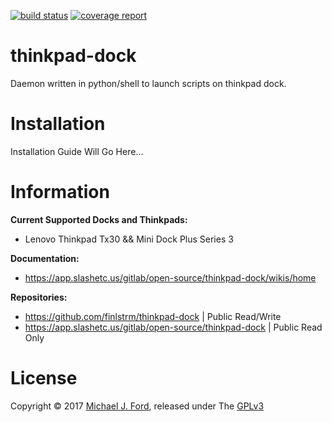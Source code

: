 [![build status](https://app.slashetc.us/gitlab/open-source/thinkpad-dock/badges/master/build.svg)](https://app.slashetc.us/gitlab/open-source/thinkpad-dock/commits/master) [![coverage report](https://app.slashetc.us/gitlab/open-source/thinkpad-dock/badges/master/coverage.svg)](https://app.slashetc.us/gitlab/open-source/thinkpad-dock/commits/master)

# thinkpad-dock

Daemon written in python/shell to launch scripts on thinkpad dock.

# Installation

Installation Guide Will Go Here...

# Information

**Current Supported Docks and Thinkpads:**
   - Lenovo Thinkpad Tx30 && Mini Dock Plus Series 3

**Documentation:**
   - https://app.slashetc.us/gitlab/open-source/thinkpad-dock/wikis/home

**Repositories:**
   - https://github.com/finlstrm/thinkpad-dock                 | Public Read/Write
   - https://app.slashetc.us/gitlab/open-source/thinkpad-dock  | Public Read Only

# License
Copyright :copyright: 2017 [Michael J. Ford](https://www.slashetc.us), released under The [GPLv3](https://www.gnu.org/licenses/gpl-3.0.en.html)
